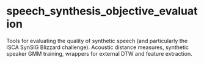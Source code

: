 speech_synthesis_objective_evaluation
=====================================

Tools for evaluating the quality of synthetic speech (and particularly the ISCA SynSIG Blizzard challenge). Acoustic distance measures, synthetic speaker GMM training, wrappers for external DTW and feature extraction.
